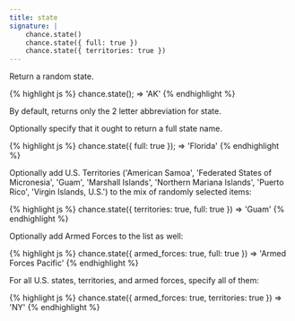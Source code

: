 ```yaml
---
title: state
signature: |
    chance.state()
    chance.state({ full: true })
    chance.state({ territories: true })
---
```


Return a random state.

{% highlight js %}
  chance.state();
  => 'AK'
{% endhighlight %}

By default, returns only the 2 letter abbreviation for state.

Optionally specify that it ought to return a full state name.

{% highlight js %}
  chance.state({ full: true });
  => 'Florida'
{% endhighlight %}

Optionally add U.S. Territories ('American Samoa', 'Federated States of Micronesia', 'Guam', 'Marshall Islands', 'Northern Mariana Islands', 'Puerto Rico', 'Virgin Islands, U.S.') to the mix of randomly selected items:
    
{% highlight js %}
  chance.state({ territories: true, full: true })
  => 'Guam'
{% endhighlight %}

Optionally add Armed Forces to the list as well:

{% highlight js %}
  chance.state({ armed_forces: true, full: true })
  => 'Armed Forces Pacific'
{% endhighlight %}

For all U.S. states, territories, and armed forces, specify all of them:

{% highlight js %}
  chance.state({ armed_forces: true, territories: true })
  => 'NY'
{% endhighlight %}


